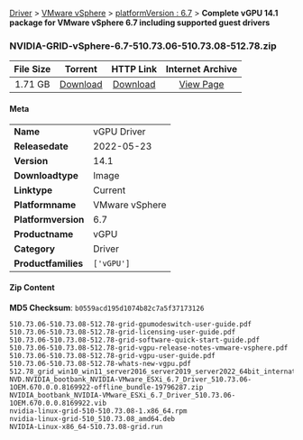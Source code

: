 
[Driver](/README.md)  >  [VMware vSphere](/index/Driver/VMware_vSphere.md)  >  [platformVersion : 6.7](/index/Driver/VMware_vSphere/6.7.md)  >  **Complete vGPU 14.1 package for VMware vSphere 6.7 including supported guest drivers**


### NVIDIA-GRID-vSphere-6.7-510.73.06-510.73.08-512.78.zip

| **File Size** | **Torrent**  | **HTTP Link** | **Internet Archive** |
|:-------------:|:------------:|:-------------:|:--------------------:|
| 1.71 GB |  [Download](https://archive.org/download/nvgpu_NVIDIA-GRID-vSphere-6.7-510.73.06-510.73.08-512.78.zip_y94v6zys/nvgpu_NVIDIA-GRID-vSphere-6.7-510.73.06-510.73.08-512.78.zip_y94v6zys_archive.torrent)       | [Download](https://archive.org/compress/nvgpu_NVIDIA-GRID-vSphere-6.7-510.73.06-510.73.08-512.78.zip_y94v6zys) | [View Page](https://archive.org/details/nvgpu_NVIDIA-GRID-vSphere-6.7-510.73.06-510.73.08-512.78.zip_y94v6zys)       |

#### Meta

<table>
<tr><td><strong>Name</strong></td><td>vGPU Driver</td></tr>
<tr><td><strong>Releasedate</strong></td><td>2022-05-23</td></tr>
<tr><td><strong>Version</strong></td><td>14.1</td></tr>
<tr><td><strong>Downloadtype</strong></td><td>Image</td></tr>
<tr><td><strong>Linktype</strong></td><td>Current</td></tr>
<tr><td><strong>Platformname</strong></td><td>VMware vSphere</td></tr>
<tr><td><strong>Platformversion</strong></td><td>6.7</td></tr>
<tr><td><strong>Productname</strong></td><td>vGPU</td></tr>
<tr><td><strong>Category</strong></td><td>Driver</td></tr>
<tr><td><strong>Productfamilies</strong></td><td><code>['vGPU']</code></td></tr>
</table>

#### Zip Content

**MD5 Checksum**: `b0559acd195d1074b82c7a5f37173126`

```text
510.73.06-510.73.08-512.78-grid-gpumodeswitch-user-guide.pdf
510.73.06-510.73.08-512.78-grid-licensing-user-guide.pdf
510.73.06-510.73.08-512.78-grid-software-quick-start-guide.pdf
510.73.06-510.73.08-512.78-grid-vgpu-release-notes-vmware-vsphere.pdf
510.73.06-510.73.08-512.78-grid-vgpu-user-guide.pdf
510.73.06-510.73.08-512.78-whats-new-vgpu.pdf
512.78_grid_win10_win11_server2016_server2019_server2022_64bit_international.exe
NVD.NVIDIA_bootbank_NVIDIA-VMware_ESXi_6.7_Driver_510.73.06-1OEM.670.0.0.8169922-offline_bundle-19796287.zip
NVIDIA_bootbank_NVIDIA-VMware_ESXi_6.7_Driver_510.73.06-1OEM.670.0.0.8169922.vib
nvidia-linux-grid-510-510.73.08-1.x86_64.rpm
nvidia-linux-grid-510_510.73.08_amd64.deb
NVIDIA-Linux-x86_64-510.73.08-grid.run
```